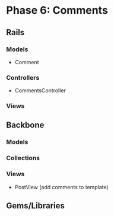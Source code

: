 # Phase 6: Comments

## Rails
### Models
* Comment

### Controllers
* CommentsController

### Views

## Backbone
### Models


### Collections

### Views
* PostView  (add comments to template)

## Gems/Libraries
